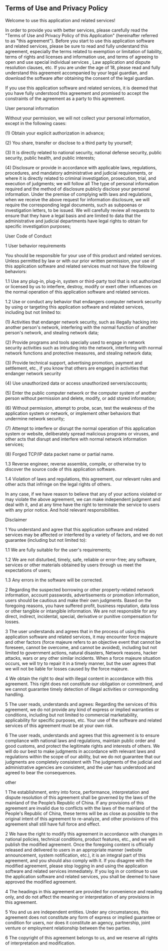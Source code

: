 ## Terms of Use and Privacy Policy

Welcome to use this application and related services!

In order to provide you with better services, please carefully read the "Terms of Use and Privacy Policy of this Application" (hereinafter referred to as "this agreement"). Before you start to use this application software and related services, please be sure to read and fully understand this agreement, especially the terms related to exemption or limitation of liability, terms of rights and licenses and information use, and terms of agreeing to open and use special individual services , Law application and dispute resolution clauses, etc. If you are under the age of 18, please read and fully understand this agreement accompanied by your legal guardian, and download the software after obtaining the consent of the legal guardian.

If you use this application software and related services, it is deemed that you have fully understood this agreement and promised to accept the constraints of the agreement as a party to this agreement.

User personal information

Without your permission, we will not collect your personal information, except in the following cases:

(1) Obtain your explicit authorization in advance;

(2) You share, transfer or disclose to a third party by yourself;

(3) It is directly related to national security, national defense security, public security, public health, and public interests;

(4) Disclosure or provide in accordance with applicable laws, regulations, procedures, and mandatory administrative and judicial requirements, or where it is directly related to criminal investigation, prosecution, trial, and execution of judgments; we will follow all The type of personal information required and the method of disclosure publicly disclose your personal information. Under the premise of complying with laws and regulations, when we receive the above request for information disclosure, we will require the corresponding legal documents, such as subpoenas or investigation letters, to be issued. We will carefully review all requests to ensure that they have a legal basis and are limited to data that the administrative and judicial departments have legal rights to obtain for specific investigation purposes;

User Code of Conduct

1 User behavior requirements

You should be responsible for your use of this product and related services. Unless permitted by law or with our prior written permission, your use of this application software and related services must not have the following behaviors:

1.1 Use any plug-in, plug-in, system or third-party tool that is not authorized or licensed by us to interfere, destroy, modify or exert other influences on the normal operation of this application software and related services.

1.2 Use or conduct any behavior that endangers computer network security by using or targeting this application software and related services, including but not limited to:

(1) Activities that endanger network security, such as illegally hacking into another person's network, interfering with the normal function of another person's network, and stealing network data;

(2) Provide programs and tools specially used to engage in network security activities such as intruding into the network, interfering with normal network functions and protective measures, and stealing network data;

(3) Provide technical support, advertising promotion, payment and settlement, etc., if you know that others are engaged in activities that endanger network security

(4) Use unauthorized data or access unauthorized servers/accounts;

(5) Enter the public computer network or the computer system of another person without permission and delete, modify, or add stored information;

(6) Without permission, attempt to probe, scan, test the weakness of the application system or network, or implement other behaviors that undermine network security;

(7) Attempt to interfere or disrupt the normal operation of this application system or website, deliberately spread malicious programs or viruses, and other acts that disrupt and interfere with normal network information services;

(8) Forged TCP/IP data packet name or partial name.

1.3 Reverse engineer, reverse assemble, compile, or otherwise try to discover the source code of this application software.

1.4 Violation of laws and regulations, this agreement, our relevant rules and other acts that infringe on the legal rights of others.

In any case, if we have reason to believe that any of your actions violated or may violate the above agreement, we can make independent judgment and deal with it, and at any time have the right to terminate the service to users with any prior notice. And hold relevant responsibilities.

Disclaimer

1 You understand and agree that this application software and related services may be affected or interfered by a variety of factors, and we do not guarantee (including but not limited to):

1.1 We are fully suitable for the user's requirements;

1.2 We are not disturbed, timely, safe, reliable or error-free; any software, services or other materials obtained by users through us meet the expectations of users;

1.3 Any errors in the software will be corrected.

2 Regarding the suspected borrowing or other property-related network information, account passwords, advertisements or promotion information, users should be cautious and make their own judgments. Based on the foregoing reasons, you have suffered profit, business reputation, data loss or other tangible or intangible information. We are not responsible for any direct, indirect, incidental, special, derivative or punitive compensation for losses.

3 The user understands and agrees that in the process of using this application software and related services, it may encounter force majeure and other factors (force majeure refers to an objective event that cannot be foreseen, cannot be overcome, and cannot be avoided), including but not limited to government actions, natural disasters, Network reasons, hacker attacks, wars or any other similar incidents. When a force majeure situation occurs, we will try to repair it in a timely manner, but the user agrees that we will not be liable for losses caused by the force majeure.

4 We obtain the right to deal with illegal content in accordance with this agreement. This right does not constitute our obligation or commitment, and we cannot guarantee timely detection of illegal activities or corresponding handling.

5 The user reads, understands and agrees: Regarding the services of this agreement, we do not provide any kind of express or implied warranties or conditions, including but not limited to commercial marketability, applicability for specific purposes, etc. Your use of the software and related services of this agreement must be at your own risk.

6 The user reads, understands and agrees that this agreement is to ensure compliance with national laws and regulations, maintain public order and good customs, and protect the legitimate rights and interests of others. We will do our best to make judgments in accordance with relevant laws and regulations within the scope of our ability, but we do not guarantee that our judgments are completely consistent with The judgments of the judicial and administrative agencies are consistent, and the user has understood and agreed to bear the consequences.

other

1 The establishment, entry into force, performance, interpretation and dispute resolution of this agreement shall be governed by the laws of the mainland of the People’s Republic of China. If any provisions of this agreement are invalid due to conflicts with the laws of the mainland of the People's Republic of China, these terms will be as close as possible to the original intent of this agreement to re-analyze, and other provisions of this agreement shall still have full force and effect.

2 We have the right to modify this agreement in accordance with changes in national policies, technical conditions, product features, etc., and we will publish the modified agreement. Once the foregoing content is officially released and delivered to users in an appropriate manner (website announcement, system notification, etc.), it is an integral part of this agreement, and you should also comply with it. If you disagree with the modified agreement, please stop logging in and using the application software and related services immediately. If you log in or continue to use the application software and related services, you shall be deemed to have approved the modified agreement.

4 The headings in this agreement are provided for convenience and reading only, and do not affect the meaning or interpretation of any provisions in this agreement.

5 You and us are independent entities. Under any circumstances, this agreement does not constitute any form of express or implied guarantee or condition for users, nor does it constitute an agency, partnership, joint venture or employment relationship between the two parties.

6 The copyright of this agreement belongs to us, and we reserve all rights of interpretation and modification.

